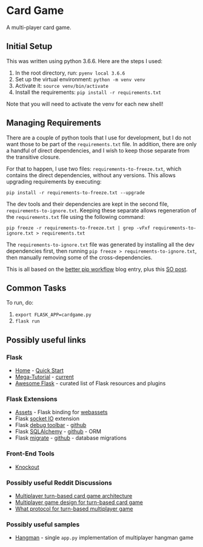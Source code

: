 # Card Game #

A multi-player card game.

## Initial Setup ##

This was written using python 3.6.6. Here are the steps I used:

1) In the root directory, run: `pyenv local 3.6.6`
2) Set up the virtual environment: `python -m venv venv`
3) Activate it: `source venv/bin/activate`
4) Install the requirements: `pip install -r requirements.txt`

Note that you will need to activate the venv for each new shell!

## Managing Requirements ##

There are a couple of python tools that I use for development, but I do not want those to be part of
the `requirements.txt` file. In addition, there are only a handful of direct dependencies, and I wish
to keep those separate from the transitive closure.

For that to happen, I use two files: `requirements-to-freeze.txt`, which contains the direct dependencies,
without any versions. This allows upgrading requirements by executing:

    pip install -r requirements-to-freeze.txt --upgrade

The dev tools and their dependencies are kept in the second file, `requirements-to-ignore.txt`. Keeping
these separate allows regeneration of the `requirements.txt` file using the following command:

    pip freeze -r requirements-to-freeze.txt | grep -vFxf requirements-to-ignore.txt > requirements.txt

The `requirements-to-ignore.txt` file was generated by installing all the dev dependencies first,
then running `pip freeze > requirements-to-ignore.txt`, then manually removing some of the cross-dependencies.

This is all based on the [better pip workflow](https://www.kennethreitz.org/essays/a-better-pip-workflow) blog entry, plus this [SO post](https://stackoverflow.com/a/43137206/282725).

## Common Tasks ##

To run, do:

1) `export FLASK_APP=cardgame.py`
2) `flask run`

## Possibly useful links ##

### Flask ###

* [Home](http://flask.pocoo.org/) - [Quick Start](http://flask.pocoo.org/docs/1.0/quickstart/)
* [Mega-Tutorial](https://blog.miguelgrinberg.com/post/the-flask-mega-tutorial-part-i-hello-world) - [current](https://blog.miguelgrinberg.com/post/the-flask-mega-tutorial-part-x-email-support)
* [Awesome Flask](https://github.com/humiaozuzu/awesome-flask) - curated list of Flask resources and plugins

### Flask Extensions ###

* [Assets](http://flask-assets.readthedocs.io/en/latest/) - Flask binding for [webassets](https://webassets.readthedocs.io/en/latest/index.html)
* Flask [socket IO](https://github.com/miguelgrinberg/Flask-SocketIO) extension
* Flask [debug toolbar](https://flask-debugtoolbar.readthedocs.io/en/latest/) - [github](https://github.com/mgood/flask-debugtoolbar)
* Flask [SQLAlchemy](http://flask-sqlalchemy.pocoo.org/latest/) - [github](https://github.com/mitsuhiko/flask-sqlalchemy) - ORM
* Flask [migrate](http://flask-migrate.readthedocs.io/en/latest/) - [github](https://github.com/miguelgrinberg/flask-migrate) - database migrations

### Front-End Tools ###

* [Knockout](http://knockoutjs.com/index.html)

### Possibly useful Reddit Discussions ###

* [Multiplayer turn-based card game architecture](https://www.reddit.com/r/gamedev/comments/6xti6g/multiplayer_turn_based_card_game_architecture/)
* [Multiplayer game design for turn-based card game](https://www.reddit.com/r/Python/comments/8q2slw/multiplayer_game_design_for_turnbased_card_game/)
* [What protocol for turn-based multiplayer game](https://www.reddit.com/r/Python/comments/1yzdb4/what_protocol_would_you_use_for_turnbased/)

### Possibly useful samples ###

* [Hangman](https://github.com/rohit-jamuar/Hangman) - single `app.py` implementation of multiplayer hangman game

